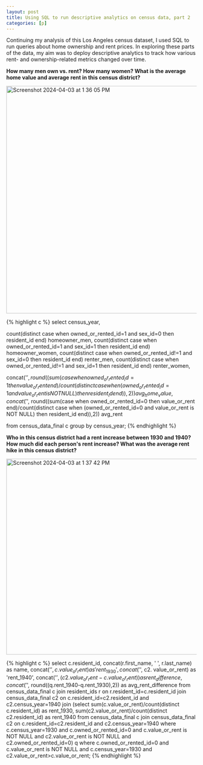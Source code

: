 ```yaml
---
layout: post
title: Using SQL to run descriptive analytics on census data, part 2
categories: [p]
---
```


Continuing my analysis of this Los Angeles census dataset, I used SQL to run queries about home ownership and rent prices. In exploring these parts of the data, my aim was to deploy descriptive analytics to track how various rent- and ownership-related metrics changed over time.

**How many men own vs. rent? How many women? What is the average home value and average rent in this census district?**

<img width="603" alt="Screenshot 2024-04-03 at 1 36 05 PM" src="https://github.com/joshcode4/joshcode4.github.io/assets/160261781/f9b87fe9-d1bb-4692-b6c0-6e6227ae6130">

{% highlight c %}
select census_year,

count(distinct 
case when owned_or_rented_id=1 and sex_id=0 then resident_id end) homeowner_men,
count(distinct 
case when owned_or_rented_id=1 and sex_id=1 then resident_id end) homeowner_women,
count(distinct 
case when owned_or_rented_id!=1 and sex_id=0 then resident_id end) renter_men,
count(distinct 
case when owned_or_rented_id!=1 and sex_id=1 then resident_id end) renter_women,

concat('$', round((sum(case when owned_or_rented_id=1 then value_or_rent end)/count(distinct 
case when (owned_or_rented_id=1 and value_or_rent is NOT NULL) then resident_id end)),2)) avg_home_value,
concat('$', round((sum(case when owned_or_rented_id=0 then value_or_rent end)/count(distinct 
case when (owned_or_rented_id=0 and value_or_rent is NOT NULL) then resident_id end)),2)) avg_rent

from census_data_final c
group by census_year;
{% endhighlight %}

**Who in this census district had a rent increase between 1930 and 1940? How much did each person's rent increase? 
What was the average rent hike in this census district?**

<img width="519" alt="Screenshot 2024-04-03 at 1 37 42 PM" src="https://github.com/joshcode4/joshcode4.github.io/assets/160261781/c8f06262-2688-41e8-b822-10e5bfa20453">

{% highlight c %}
select c.resident_id, concat(r.first_name, ' ', r.last_name) as name, 
concat('$', c.value_or_rent) as 'rent_1930', concat('$', c2. value_or_rent) as 'rent_1940',
concat('$', (c2.value_or_rent-c.value_or_rent)) as rent_difference,
concat('$', round((q.rent_1940-q.rent_1930),2)) as avg_rent_difference
from census_data_final c
join resident_ids r on r.resident_id=c.resident_id
join census_data_final c2 on c.resident_id=c2.resident_id and c2.census_year=1940
join (select sum(c.value_or_rent)/count(distinct c.resident_id) as rent_1930, 
sum(c2.value_or_rent)/count(distinct c2.resident_id) as rent_1940
from census_data_final c
join census_data_final c2 on c.resident_id=c2.resident_id and c2.census_year=1940
where c.census_year=1930 and c.owned_or_rented_id=0 and c.value_or_rent is NOT NULL
and c2.value_or_rent is NOT NULL and c2.owned_or_rented_id=0) q
where c.owned_or_rented_id=0 and c.value_or_rent is NOT NULL
and c.census_year=1930 and c2.value_or_rent>c.value_or_rent;
{% endhighlight %}
